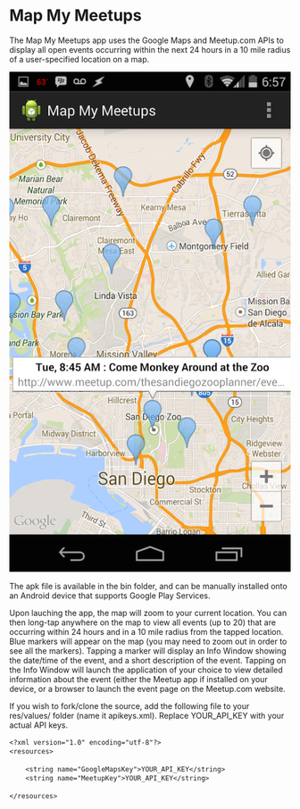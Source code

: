 # Map My Meetups

The Map My Meetups app uses the Google Maps and Meetup.com APIs to display all
open events occurring within the next 24 hours in a 10 mile radius of a 
user-specified location on a map.

![Screenshot of Map My Meetups](https://raw.githubusercontent.com/mannykary/MapMyMeetups/master/MapMyMeetups_screenshot.png)

The apk file is available in the bin folder, and can be manually installed onto
an Android device that supports Google Play Services.

Upon lauching the app, the map will zoom to your current location. You can then
long-tap anywhere on the map to view all events (up to 20) that are occurring within
24 hours and in a 10 mile radius from the tapped location. Blue markers will appear 
on the map (you may need to zoom out in order to see all the markers). Tapping a marker
will display an Info Window showing the date/time of the event, and a short 
description of the event. Tapping on the Info Window will launch the application
of your choice to view detailed information about the event (either the Meetup 
app if installed on your device, or a browser to launch the event page on the
Meetup.com website.

If you wish to fork/clone the source, add the following file to your res/values/ 
folder (name it apikeys.xml). Replace YOUR_API_KEY with your actual API keys.

```
<?xml version="1.0" encoding="utf-8"?>
<resources>
    
    <string name="GoogleMapsKey">YOUR_API_KEY</string>
    <string name="MeetupKey">YOUR_API_KEY</string>
    
</resources>
```
